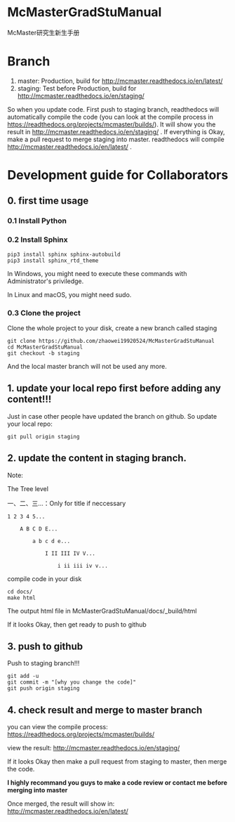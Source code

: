 # McMasterGradStuManual
McMaster研究生新生手册

# Branch
1. master: Production, build for http://mcmaster.readthedocs.io/en/latest/
2. staging: Test before Production, build for http://mcmaster.readthedocs.io/en/staging/

So when you update code. First push to staging branch, readthedocs will automatically compile the code (you can look at the compile process in https://readthedocs.org/projects/mcmaster/builds/). It will show you the result in http://mcmaster.readthedocs.io/en/staging/ . If everything is Okay, make a pull request to merge staging into master. readthedocs will compile http://mcmaster.readthedocs.io/en/latest/ .

# Development guide for Collaborators
## 0. first time usage
### 0.1 Install Python
### 0.2 Install Sphinx
```
pip3 install sphinx sphinx-autobuild
pip3 install sphinx_rtd_theme
```
In Windows, you might need to execute these commands with Administrator's priviledge.

In Linux and macOS, you might need sudo.

### 0.3 Clone the project
Clone the whole project to your disk, create a new branch called staging
```
git clone https://github.com/zhaowei19920524/McMasterGradStuManual
cd McMasterGradStuManual
git checkout -b staging
```
And the local master branch will not be used any more.

## 1. update your local repo first before adding any content!!!
Just in case other people have updated the branch on github. So update your local repo:
```
git pull origin staging
```

## 2. update the content in staging branch.

Note:

The Tree level

一、二、三...：Only for title if neccessary
```
1 2 3 4 5...

	A B C D E...

		a b c d e...

			I II III IV V...

				i ii iii iv v...
```
compile code in your disk
```
cd docs/
make html
```
The output html file in McMasterGradStuManual/docs/_build/html

If it looks Okay, then get ready to push to github

## 3. push to github
Push to staging branch!!!
```
git add -u
git commit -m "[why you change the code]"
git push origin staging
```

## 4. check result and merge to master branch
you can view the compile process: https://readthedocs.org/projects/mcmaster/builds/

view the result: http://mcmaster.readthedocs.io/en/staging/

If it looks Okay then make a pull request from staging to master, then merge the code.

**I highly recommand you guys to make a code review or contact me before merging into master**

Once merged, the result will show in: http://mcmaster.readthedocs.io/en/latest/
